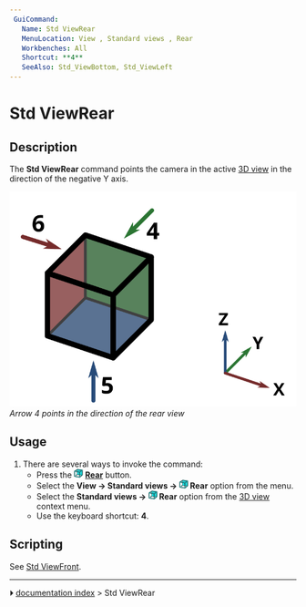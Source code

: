 ```yaml
---
 GuiCommand:
   Name: Std ViewRear
   MenuLocation: View , Standard views , Rear
   Workbenches: All
   Shortcut: **4**
   SeeAlso: Std_ViewBottom, Std_ViewLeft
---
```


# Std ViewRear

## Description

The **Std ViewRear** command points the camera in the active [3D view](3D_view.md) in the direction of the negative Y axis.

 ![](images/FreeCAD_views_rear.svg )  
*Arrow 4 points in the direction of the rear view*

## Usage

1.  There are several ways to invoke the command:
    -   Press the **<img src="images/Std_ViewRear.svg" width=16px> [Rear](Std_ViewRear.md)** button.
    -   Select the **View → Standard views → <img src="images/Std_ViewRear.svg" width=16px> Rear** option from the menu.
    -   Select the **Standard views → <img src="images/Std_ViewRear.svg" width=16px> Rear** option from the [3D view](3D_view.md) context menu.
    -   Use the keyboard shortcut: **4**.

## Scripting

See [Std ViewFront](Std_ViewFront#Scripting.md).



---
⏵ [documentation index](../README.md) > Std ViewRear
